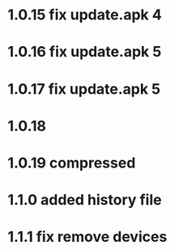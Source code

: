 # 1.0.15 fix update.apk 4

# 1.0.16 fix update.apk 5


# 1.0.17 fix update.apk 5

# 1.0.18 

# 1.0.19 compressed
# 1.1.0 added history file
# 1.1.1 fix remove devices
